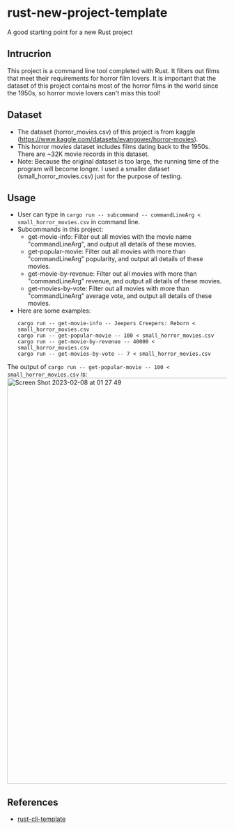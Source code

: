 # rust-new-project-template
A good starting point for a new Rust project

## Intrucrion
This project is a command line tool completed with Rust. It filters out films that meet their requirements for horror film lovers. It is important that the dataset of this project contains most of the horror films in the world since the 1950s, so horror movie lovers can't miss this tool!

## Dataset
- The dataset (horror_movies.csv) of this project is from kaggle (https://www.kaggle.com/datasets/evangower/horror-movies).
- This horror movies dataset includes films dating back to the 1950s. There are ~32K movie records in this dataset.
- Note: Because the original dataset is too large, the running time of the program will become longer. I used a smaller dataset (small_horror_movies.csv) just for the purpose of testing. 

## Usage
- User can type in `cargo run -- subcommand -- commandLineArg < small_horror_movies.csv` in command line.
- Subcommands in this project:
  - get-movie-info: Filter out all movies with the movie name "commandLineArg", and output all details of these movies.
  - get-popular-movie: Filter out all movies with more than "commandLineArg" popularity, and output all details of these movies.
  - get-movie-by-revenue: Filter out all movies with more than "commandLineArg" revenue, and output all details of these movies.
  - get-movies-by-vote: Filter out all movies with more than "commandLineArg" average vote, and output all details of these movies.
- Here are some examples:
    ```
    cargo run -- get-movie-info -- Jeepers Creepers: Reborn < small_horror_movies.csv
    cargo run -- get-popular-movie -- 100 < small_horror_movies.csv
    cargo run -- get-movie-by-revenue -- 40000 < small_horror_movies.csv
    cargo run -- get-movies-by-vote -- 7 < small_horror_movies.csv
    ```
The output of `cargo run -- get-popular-movie -- 100 < small_horror_movies.csv` is:
<img width="933" alt="Screen Shot 2023-02-08 at 01 27 49" src="https://user-images.githubusercontent.com/93239143/217451692-75edfe61-56ab-4dd0-9f38-231494b343d3.png">

## References

* [rust-cli-template](https://github.com/kbknapp/rust-cli-template)
